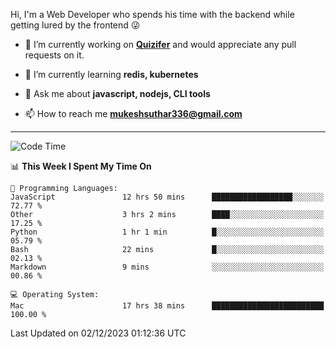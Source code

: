 Hi, I'm a Web Developer who spends his time with the backend while getting lured by the frontend 😜

- 🔭 I’m currently working on **[Quizifer](https://github.com/SutharMukesh/Quizifer/)** and would appreciate any pull requests on it.

- 🌱 I’m currently learning **redis, kubernetes**

- 💬 Ask me about **javascript, nodejs, CLI tools**

- 📫 How to reach me **mukeshsuthar336@gmail.com**

---
<!--START_SECTION:waka-->
![Code Time](http://img.shields.io/badge/Code%20Time-2%2C657%20hrs%2020%20mins-blue)

📊 **This Week I Spent My Time On** 

```text
💬 Programming Languages: 
JavaScript               12 hrs 50 mins      ██████████████████░░░░░░░   72.77 % 
Other                    3 hrs 2 mins        ████░░░░░░░░░░░░░░░░░░░░░   17.25 % 
Python                   1 hr 1 min          █░░░░░░░░░░░░░░░░░░░░░░░░   05.79 % 
Bash                     22 mins             █░░░░░░░░░░░░░░░░░░░░░░░░   02.13 % 
Markdown                 9 mins              ░░░░░░░░░░░░░░░░░░░░░░░░░   00.86 % 

💻 Operating System: 
Mac                      17 hrs 38 mins      █████████████████████████   100.00 % 
```


 Last Updated on 02/12/2023 01:12:36 UTC
<!--END_SECTION:waka-->

